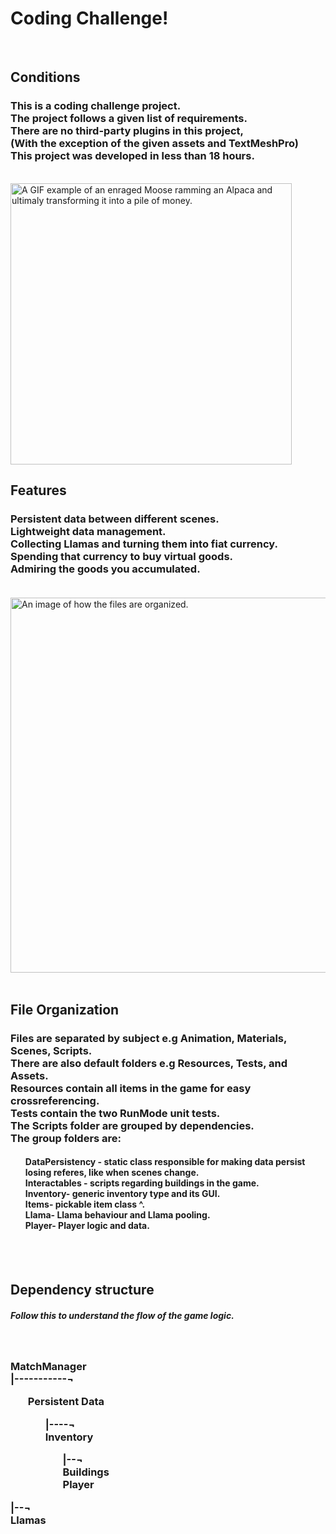
<!DOCTYPE html>
<html>
   <h1>Coding Challenge! </h1><br>
   <h2>Conditions</h2>
  <h3>
      This is a coding challenge project.<br>
      The project follows a given list of requirements.<br>
      There are no third-party plugins in this project,<br>
      (With the exception of the given assets and TextMeshPro)<br>
      This project was developed in less than 18 hours.<br>
  </h3>


  <br>
   <img src = "https://media3.giphy.com/media/Pty8egDsBoa26mIdvR/giphy.gif" alt = "A GIF example of an enraged Moose ramming an Alpaca and ultimaly transforming it into a pile of money." id="portrait_image" width = "450px" height = "450px"><br>
    <h2>Features</h2>
   <h3>
      Persistent data between different scenes.<br>
      Lightweight data management.<br>
      Collecting Llamas and turning them into fiat currency.<br>
      Spending that currency to buy virtual goods.<br>
      Admiring the goods you accumulated.<br>
      <br>
  </h3>
  <img src = "https://i.imgur.com/bK0RURw.png" alt = "An image of how the files are organized." id="portrait_image" width = "600px"><br><br>
  
   <h2>File Organization</h2>
   <h3>
      Files are separated by subject e.g Animation, Materials, Scenes, Scripts.<br>
      There are also default folders e.g Resources, Tests, and Assets.<br>
      Resources contain all items in the game for easy crossreferencing.<br>
      Tests contain the two RunMode unit tests.<br>
      The Scripts folder are grouped by dependencies.<br>
      The group folders are: <br>
  </h3>
  <h4><ul>
      DataPersistency - static class responsible for making data persist losing referes, like when scenes change.<br>
      Interactables - scripts regarding buildings in the game.<br>
      Inventory- generic inventory type and its GUI.<br>
      Items- pickable item class ^.<br>
      Llama- Llama behaviour and Llama pooling.<br>
      Player- Player logic and data.<br>
</ul>
  </h4>
  <br>
  <br>
  <h2>Dependency structure</h2>
  <h5><i>Follow this to understand the flow of the game logic.</i></h5><br>
   <h3>
        MatchManager<br>
        |-----------¬<br><ul>
               Persistent Data<br><ul>
                |----¬<br>
                Inventory<br><ul>
                    |--¬<br>
                    Buildings<br>
                    Player<br>
                </ul>
            </ul>
        </ul>
        |--¬<br>
        Llamas<br>
  </h3>
 <br>
 <br>
 <br>
 <br>
</html>
